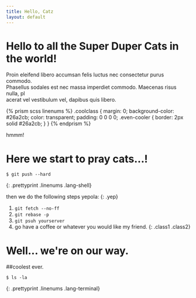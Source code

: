 ```yaml
---
title: Hello, Catz
layout: default
---
```


# Hello to all the Super Duper Cats in the world!

Proin eleifend libero accumsan felis luctus nec consectetur purus commodo. \
Phasellus sodales est nec massa imperdiet commodo. Maecenas risus nulla, pl\
acerat vel vestibulum vel, dapibus quis libero.

{% prism scss linenums %}
.coolclass {
		margin: 0;
		background-color: #26a2cb;
		color: transparent;
		padding: 0 0 0 0;
		.even-cooler {
			border: 2px solid #26a2cb;
		}
	}
{% endprism %}

hmmm!

# Here we start to pray cats...!

	$ git push --hard
{: .prettyprint .linenums .lang-shell}

then we do the following steps yepola:
{: .yep}

1. `git fetch --no-ff`
2. `git rebase -p`
3. `git psuh yourserver`
4. go have a coffee or whatever you would like my friend.
{: .class1 .class2}

# Well... we're on our way.

##coolest ever.

	$ ls -la
{: .prettyprint .linenums .lang-terminal}